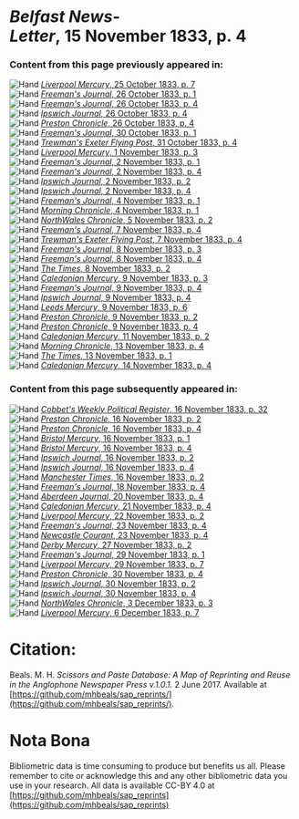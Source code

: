 # *Belfast News-Letter*, 15 November 1833, p. 4  
  
### Content from this page previously appeared in:  
![Hand](http://scissorsandpaste.net/wp-content/uploads/2017/06/smallhandpointer.png) [*Liverpool Mercury*, 25 October 1833, p. 7](https://mhbeals.github.io/sap_html/Liverpool-Mercury/Liverpool-Mercury-25-October-1833-p-7)  
![Hand](http://scissorsandpaste.net/wp-content/uploads/2017/06/smallhandpointer.png) [*Freeman's Journal*, 26 October 1833, p. 1](https://mhbeals.github.io/sap_html/Freeman's-Journal/Freeman's-Journal-26-October-1833-p-1)  
![Hand](http://scissorsandpaste.net/wp-content/uploads/2017/06/smallhandpointer.png) [*Freeman's Journal*, 26 October 1833, p. 4](https://mhbeals.github.io/sap_html/Freeman's-Journal/Freeman's-Journal-26-October-1833-p-4)  
![Hand](http://scissorsandpaste.net/wp-content/uploads/2017/06/smallhandpointer.png) [*Ipswich Journal*, 26 October 1833, p. 4](https://mhbeals.github.io/sap_html/Ipswich-Journal/Ipswich-Journal-26-October-1833-p-4)  
![Hand](http://scissorsandpaste.net/wp-content/uploads/2017/06/smallhandpointer.png) [*Preston Chronicle*, 26 October 1833, p. 4](https://mhbeals.github.io/sap_html/Preston-Chronicle/Preston-Chronicle-26-October-1833-p-4)  
![Hand](http://scissorsandpaste.net/wp-content/uploads/2017/06/smallhandpointer.png) [*Freeman's Journal*, 30 October 1833, p. 1](https://mhbeals.github.io/sap_html/Freeman's-Journal/Freeman's-Journal-30-October-1833-p-1)  
![Hand](http://scissorsandpaste.net/wp-content/uploads/2017/06/smallhandpointer.png) [*Trewman's Exeter Flying Post*, 31 October 1833, p. 4](https://mhbeals.github.io/sap_html/Trewman's-Exeter-Flying-Post/Trewman's-Exeter-Flying-Post-31-October-1833-p-4)  
![Hand](http://scissorsandpaste.net/wp-content/uploads/2017/06/smallhandpointer.png) [*Liverpool Mercury*, 1 November 1833, p. 3](https://mhbeals.github.io/sap_html/Liverpool-Mercury/Liverpool-Mercury-1-November-1833-p-3)  
![Hand](http://scissorsandpaste.net/wp-content/uploads/2017/06/smallhandpointer.png) [*Freeman's Journal*, 2 November 1833, p. 1](https://mhbeals.github.io/sap_html/Freeman's-Journal/Freeman's-Journal-2-November-1833-p-1)  
![Hand](http://scissorsandpaste.net/wp-content/uploads/2017/06/smallhandpointer.png) [*Freeman's Journal*, 2 November 1833, p. 4](https://mhbeals.github.io/sap_html/Freeman's-Journal/Freeman's-Journal-2-November-1833-p-4)  
![Hand](http://scissorsandpaste.net/wp-content/uploads/2017/06/smallhandpointer.png) [*Ipswich Journal*, 2 November 1833, p. 2](https://mhbeals.github.io/sap_html/Ipswich-Journal/Ipswich-Journal-2-November-1833-p-2)  
![Hand](http://scissorsandpaste.net/wp-content/uploads/2017/06/smallhandpointer.png) [*Ipswich Journal*, 2 November 1833, p. 4](https://mhbeals.github.io/sap_html/Ipswich-Journal/Ipswich-Journal-2-November-1833-p-4)  
![Hand](http://scissorsandpaste.net/wp-content/uploads/2017/06/smallhandpointer.png) [*Freeman's Journal*, 4 November 1833, p. 1](https://mhbeals.github.io/sap_html/Freeman's-Journal/Freeman's-Journal-4-November-1833-p-1)  
![Hand](http://scissorsandpaste.net/wp-content/uploads/2017/06/smallhandpointer.png) [*Morning Chronicle*, 4 November 1833, p. 1](https://mhbeals.github.io/sap_html/Morning-Chronicle/Morning-Chronicle-4-November-1833-p-1)  
![Hand](http://scissorsandpaste.net/wp-content/uploads/2017/06/smallhandpointer.png) [*NorthWales Chronicle*, 5 November 1833, p. 2](https://mhbeals.github.io/sap_html/NorthWales-Chronicle/NorthWales-Chronicle-5-November-1833-p-2)  
![Hand](http://scissorsandpaste.net/wp-content/uploads/2017/06/smallhandpointer.png) [*Freeman's Journal*, 7 November 1833, p. 4](https://mhbeals.github.io/sap_html/Freeman's-Journal/Freeman's-Journal-7-November-1833-p-4)  
![Hand](http://scissorsandpaste.net/wp-content/uploads/2017/06/smallhandpointer.png) [*Trewman's Exeter Flying Post*, 7 November 1833, p. 4](https://mhbeals.github.io/sap_html/Trewman's-Exeter-Flying-Post/Trewman's-Exeter-Flying-Post-7-November-1833-p-4)  
![Hand](http://scissorsandpaste.net/wp-content/uploads/2017/06/smallhandpointer.png) [*Freeman's Journal*, 8 November 1833, p. 3](https://mhbeals.github.io/sap_html/Freeman's-Journal/Freeman's-Journal-8-November-1833-p-3)  
![Hand](http://scissorsandpaste.net/wp-content/uploads/2017/06/smallhandpointer.png) [*Freeman's Journal*, 8 November 1833, p. 4](https://mhbeals.github.io/sap_html/Freeman's-Journal/Freeman's-Journal-8-November-1833-p-4)  
![Hand](http://scissorsandpaste.net/wp-content/uploads/2017/06/smallhandpointer.png) [*The Times*, 8 November 1833, p. 2](https://mhbeals.github.io/sap_html/The-Times/The-Times-8-November-1833-p-2)  
![Hand](http://scissorsandpaste.net/wp-content/uploads/2017/06/smallhandpointer.png) [*Caledonian Mercury*, 9 November 1833, p. 3](https://mhbeals.github.io/sap_html/Caledonian-Mercury/Caledonian-Mercury-9-November-1833-p-3)  
![Hand](http://scissorsandpaste.net/wp-content/uploads/2017/06/smallhandpointer.png) [*Freeman's Journal*, 9 November 1833, p. 4](https://mhbeals.github.io/sap_html/Freeman's-Journal/Freeman's-Journal-9-November-1833-p-4)  
![Hand](http://scissorsandpaste.net/wp-content/uploads/2017/06/smallhandpointer.png) [*Ipswich Journal*, 9 November 1833, p. 4](https://mhbeals.github.io/sap_html/Ipswich-Journal/Ipswich-Journal-9-November-1833-p-4)  
![Hand](http://scissorsandpaste.net/wp-content/uploads/2017/06/smallhandpointer.png) [*Leeds Mercury*, 9 November 1833, p. 6](https://mhbeals.github.io/sap_html/Leeds-Mercury/Leeds-Mercury-9-November-1833-p-6)  
![Hand](http://scissorsandpaste.net/wp-content/uploads/2017/06/smallhandpointer.png) [*Preston Chronicle*, 9 November 1833, p. 2](https://mhbeals.github.io/sap_html/Preston-Chronicle/Preston-Chronicle-9-November-1833-p-2)  
![Hand](http://scissorsandpaste.net/wp-content/uploads/2017/06/smallhandpointer.png) [*Preston Chronicle*, 9 November 1833, p. 4](https://mhbeals.github.io/sap_html/Preston-Chronicle/Preston-Chronicle-9-November-1833-p-4)  
![Hand](http://scissorsandpaste.net/wp-content/uploads/2017/06/smallhandpointer.png) [*Caledonian Mercury*, 11 November 1833, p. 2](https://mhbeals.github.io/sap_html/Caledonian-Mercury/Caledonian-Mercury-11-November-1833-p-2)  
![Hand](http://scissorsandpaste.net/wp-content/uploads/2017/06/smallhandpointer.png) [*Morning Chronicle*, 13 November 1833, p. 4](https://mhbeals.github.io/sap_html/Morning-Chronicle/Morning-Chronicle-13-November-1833-p-4)  
![Hand](http://scissorsandpaste.net/wp-content/uploads/2017/06/smallhandpointer.png) [*The Times*, 13 November 1833, p. 1](https://mhbeals.github.io/sap_html/The-Times/The-Times-13-November-1833-p-1)  
![Hand](http://scissorsandpaste.net/wp-content/uploads/2017/06/smallhandpointer.png) [*Caledonian Mercury*, 14 November 1833, p. 4](https://mhbeals.github.io/sap_html/Caledonian-Mercury/Caledonian-Mercury-14-November-1833-p-4)  
  
### Content from this page subsequently appeared in:  
![Hand](http://scissorsandpaste.net/wp-content/uploads/2017/06/smallhandpointer.png) [*Cobbet's Weekly Political Register*, 16 November 1833, p. 32](https://mhbeals.github.io/sap_html/Cobbet's-Weekly-Political-Register/Cobbet's-Weekly-Political-Register-16-November-1833-p-32)  
![Hand](http://scissorsandpaste.net/wp-content/uploads/2017/06/smallhandpointer.png) [*Preston Chronicle*, 16 November 1833, p. 2](https://mhbeals.github.io/sap_html/Preston-Chronicle/Preston-Chronicle-16-November-1833-p-2)  
![Hand](http://scissorsandpaste.net/wp-content/uploads/2017/06/smallhandpointer.png) [*Preston Chronicle*, 16 November 1833, p. 4](https://mhbeals.github.io/sap_html/Preston-Chronicle/Preston-Chronicle-16-November-1833-p-4)  
![Hand](http://scissorsandpaste.net/wp-content/uploads/2017/06/smallhandpointer.png) [*Bristol Mercury*, 16 November 1833, p. 1](https://mhbeals.github.io/sap_html/Bristol-Mercury/Bristol-Mercury-16-November-1833-p-1)  
![Hand](http://scissorsandpaste.net/wp-content/uploads/2017/06/smallhandpointer.png) [*Bristol Mercury*, 16 November 1833, p. 4](https://mhbeals.github.io/sap_html/Bristol-Mercury/Bristol-Mercury-16-November-1833-p-4)  
![Hand](http://scissorsandpaste.net/wp-content/uploads/2017/06/smallhandpointer.png) [*Ipswich Journal*, 16 November 1833, p. 2](https://mhbeals.github.io/sap_html/Ipswich-Journal/Ipswich-Journal-16-November-1833-p-2)  
![Hand](http://scissorsandpaste.net/wp-content/uploads/2017/06/smallhandpointer.png) [*Ipswich Journal*, 16 November 1833, p. 4](https://mhbeals.github.io/sap_html/Ipswich-Journal/Ipswich-Journal-16-November-1833-p-4)  
![Hand](http://scissorsandpaste.net/wp-content/uploads/2017/06/smallhandpointer.png) [*Manchester Times*, 16 November 1833, p. 2](https://mhbeals.github.io/sap_html/Manchester-Times/Manchester-Times-16-November-1833-p-2)  
![Hand](http://scissorsandpaste.net/wp-content/uploads/2017/06/smallhandpointer.png) [*Freeman's Journal*, 18 November 1833, p. 4](https://mhbeals.github.io/sap_html/Freeman's-Journal/Freeman's-Journal-18-November-1833-p-4)  
![Hand](http://scissorsandpaste.net/wp-content/uploads/2017/06/smallhandpointer.png) [*Aberdeen Journal*, 20 November 1833, p. 4](https://mhbeals.github.io/sap_html/Aberdeen-Journal/Aberdeen-Journal-20-November-1833-p-4)  
![Hand](http://scissorsandpaste.net/wp-content/uploads/2017/06/smallhandpointer.png) [*Caledonian Mercury*, 21 November 1833, p. 4](https://mhbeals.github.io/sap_html/Caledonian-Mercury/Caledonian-Mercury-21-November-1833-p-4)  
![Hand](http://scissorsandpaste.net/wp-content/uploads/2017/06/smallhandpointer.png) [*Liverpool Mercury*, 22 November 1833, p. 2](https://mhbeals.github.io/sap_html/Liverpool-Mercury/Liverpool-Mercury-22-November-1833-p-2)  
![Hand](http://scissorsandpaste.net/wp-content/uploads/2017/06/smallhandpointer.png) [*Freeman's Journal*, 23 November 1833, p. 4](https://mhbeals.github.io/sap_html/Freeman's-Journal/Freeman's-Journal-23-November-1833-p-4)  
![Hand](http://scissorsandpaste.net/wp-content/uploads/2017/06/smallhandpointer.png) [*Newcastle Courant*, 23 November 1833, p. 4](https://mhbeals.github.io/sap_html/Newcastle-Courant/Newcastle-Courant-23-November-1833-p-4)  
![Hand](http://scissorsandpaste.net/wp-content/uploads/2017/06/smallhandpointer.png) [*Derby Mercury*, 27 November 1833, p. 2](https://mhbeals.github.io/sap_html/Derby-Mercury/Derby-Mercury-27-November-1833-p-2)  
![Hand](http://scissorsandpaste.net/wp-content/uploads/2017/06/smallhandpointer.png) [*Freeman's Journal*, 29 November 1833, p. 1](https://mhbeals.github.io/sap_html/Freeman's-Journal/Freeman's-Journal-29-November-1833-p-1)  
![Hand](http://scissorsandpaste.net/wp-content/uploads/2017/06/smallhandpointer.png) [*Liverpool Mercury*, 29 November 1833, p. 7](https://mhbeals.github.io/sap_html/Liverpool-Mercury/Liverpool-Mercury-29-November-1833-p-7)  
![Hand](http://scissorsandpaste.net/wp-content/uploads/2017/06/smallhandpointer.png) [*Preston Chronicle*, 30 November 1833, p. 4](https://mhbeals.github.io/sap_html/Preston-Chronicle/Preston-Chronicle-30-November-1833-p-4)  
![Hand](http://scissorsandpaste.net/wp-content/uploads/2017/06/smallhandpointer.png) [*Ipswich Journal*, 30 November 1833, p. 2](https://mhbeals.github.io/sap_html/Ipswich-Journal/Ipswich-Journal-30-November-1833-p-2)  
![Hand](http://scissorsandpaste.net/wp-content/uploads/2017/06/smallhandpointer.png) [*Ipswich Journal*, 30 November 1833, p. 4](https://mhbeals.github.io/sap_html/Ipswich-Journal/Ipswich-Journal-30-November-1833-p-4)  
![Hand](http://scissorsandpaste.net/wp-content/uploads/2017/06/smallhandpointer.png) [*NorthWales Chronicle*, 3 December 1833, p. 3](https://mhbeals.github.io/sap_html/NorthWales-Chronicle/NorthWales-Chronicle-3-December-1833-p-3)  
![Hand](http://scissorsandpaste.net/wp-content/uploads/2017/06/smallhandpointer.png) [*Liverpool Mercury*, 6 December 1833, p. 7](https://mhbeals.github.io/sap_html/Liverpool-Mercury/Liverpool-Mercury-6-December-1833-p-7)  


# Citation: 

Beals. M. H. *Scissors and Paste Database: A Map of Reprinting and Reuse in the Anglophone Newspaper Press v.1.0.1.* 2 June 2017. Available at [https://github.com/mhbeals/sap_reprints/](https://github.com/mhbeals/sap_reprints/). 

# Nota Bona

Bibliometric data is time consuming to produce but benefits us all. Please remember to cite or acknowledge this and any other bibliometric data you use in your research. All data is available CC-BY 4.0 at [https://github.com/mhbeals/sap_reprints](https://github.com/mhbeals/sap_reprints)
